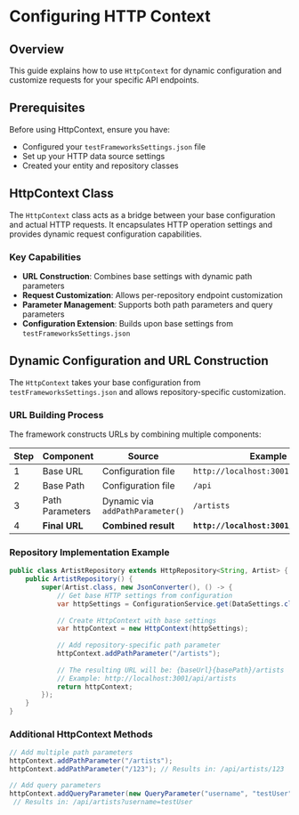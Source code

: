 # Configuring HTTP Context

## Overview

This guide explains how to use `HttpContext` for dynamic configuration and customize requests for your specific API endpoints.

## Prerequisites

Before using HttpContext, ensure you have:
- Configured your `testFrameworksSettings.json` file
- Set up your HTTP data source settings
- Created your entity and repository classes

## HttpContext Class

The `HttpContext` class acts as a bridge between your base configuration and actual HTTP requests. It encapsulates HTTP operation settings and provides dynamic request configuration capabilities.

### Key Capabilities

- **URL Construction**: Combines base settings with dynamic path parameters
- **Request Customization**: Allows per-repository endpoint customization
- **Parameter Management**: Supports both path parameters and query parameters
- **Configuration Extension**: Builds upon base settings from `testFrameworksSettings.json`

## Dynamic Configuration and URL Construction

The `HttpContext` takes your base configuration from `testFrameworksSettings.json` and allows repository-specific customization.

### URL Building Process

The framework constructs URLs by combining multiple components:

| Step | Component | Source | Example |
|------|-----------|--------|---------|
| 1 | Base URL | Configuration file | `http://localhost:3001` |
| 2 | Base Path | Configuration file | `/api` |
| 3 | Path Parameters | Dynamic via `addPathParameter()` | `/artists` |
| 4 | **Final URL** | **Combined result** | **`http://localhost:3001/api/artists`** |

### Repository Implementation Example

```java
public class ArtistRepository extends HttpRepository<String, Artist> {
    public ArtistRepository() {
        super(Artist.class, new JsonConverter(), () -> {
            // Get base HTTP settings from configuration
            var httpSettings = ConfigurationService.get(DataSettings.class).getHttpSettings();
            
            // Create HttpContext with base settings
            var httpContext = new HttpContext(httpSettings);
            
            // Add repository-specific path parameter
            httpContext.addPathParameter("/artists");
            
            // The resulting URL will be: {baseUrl}{basePath}/artists
            // Example: http://localhost:3001/api/artists
            return httpContext;
        });
    }
}
```

### Additional HttpContext Methods

```java
// Add multiple path parameters
httpContext.addPathParameter("/artists");
httpContext.addPathParameter("/123"); // Results in: /api/artists/123

// Add query parameters
httpContext.addQueryParameter(new QueryParameter("username", "testUser"));
 // Results in: /api/artists?username=testUser
```